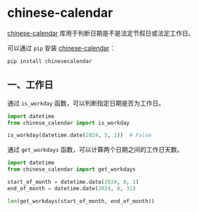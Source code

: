 # chinese-calendar

[chinese-calendar](https://github.com/LKI/chinese-calendar) 库用于判断日期是不是法定节假日或法定工作日。

可以通过 `pip` 安装 [chinese-calendar](https://pypi.org/project/chinesecalendar/)：

```python
pip install chinesecalendar
```

## 一、工作日

通过 `is_workday` 函数，可以判断指定日期是否为工作日。

```python
import datetime
from chinese_calendar import is_workday

is_workday(datetime.date(2024, 5, 1))  # False
```

通过 `get_workdays` 函数，可以计算两个日期之间的工作日天数。

```python
import datetime
from chinese_calendar import get_workdays

start_of_month = datetime.date(2024, 8, 1)
end_of_month = datetime.date(2024, 8, 31)

len(get_workdays(start_of_month, end_of_month))
```

